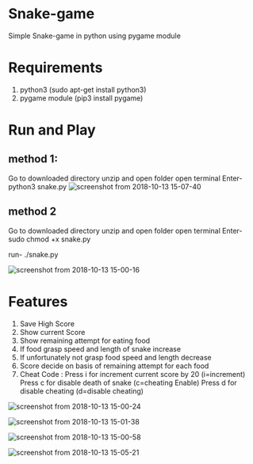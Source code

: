 # Snake-game
Simple Snake-game in python using pygame module 
# Requirements
1. python3 (sudo apt-get install python3)
2. pygame module (pip3 install pygame)

# Run and Play
## method 1:
 Go to downloaded directory unzip and open folder open terminal Enter-
 python3 snake.py
 ![screenshot from 2018-10-13 15-07-40](https://user-images.githubusercontent.com/29729380/46903915-f35df600-cef9-11e8-963d-48b9ffe9d2db.png)
## method 2
 Go to downloaded directory unzip and open folder open terminal Enter-
 sudo chmod +x snake.py
 
 run-
 ./snake.py
 
 ![screenshot from 2018-10-13 15-00-16](https://user-images.githubusercontent.com/29729380/46903910-f1943280-cef9-11e8-99d3-4a7ad6cb64b8.png)
# Features
1. Save High Score
2. Show current Score
3. Show remaining attempt for eating food
4. If food grasp speed and length of snake increase
5. If unfortunately not grasp food speed and length decrease
6. Score decide on basis of remaining attempt for each food
7. Cheat Code :
   Press i for increment current score by 20 (i=increment)
   Press c for disable death of snake        (c=cheating Enable)
   Press d for disable cheating              (d=disable cheating)


![screenshot from 2018-10-13 15-00-24](https://user-images.githubusercontent.com/29729380/46903911-f22cc900-cef9-11e8-8cd3-99ceeca4589e.png)

![screenshot from 2018-10-13 15-01-38](https://user-images.githubusercontent.com/29729380/46903913-f2c55f80-cef9-11e8-83c1-a298d84c71e0.png)

![screenshot from 2018-10-13 15-00-58](https://user-images.githubusercontent.com/29729380/46903912-f2c55f80-cef9-11e8-9f29-8c27e70aa076.png)

![screenshot from 2018-10-13 15-05-21](https://user-images.githubusercontent.com/29729380/46903914-f2c55f80-cef9-11e8-9941-684a4945e746.png)

